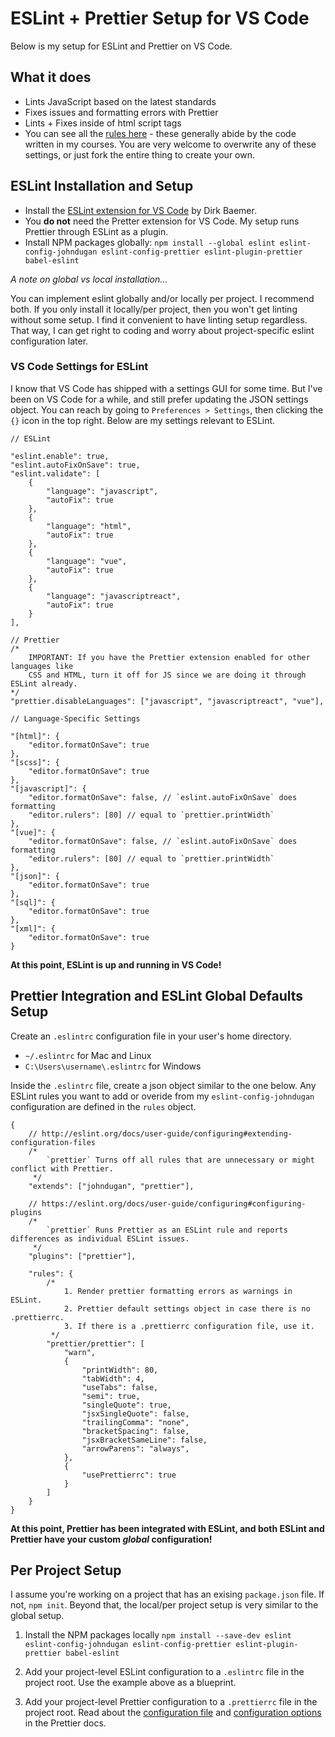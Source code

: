 # ESLint + Prettier Setup for VS Code

Below is my setup for ESLint and Prettier on VS Code.

## What it does

* Lints JavaScript based on the latest standards
* Fixes issues and formatting errors with Prettier
* Lints + Fixes inside of html script tags
* You can see all the [rules here](https://github.com/johndugan/eslint-config/blob/master/.eslintrc.js) - these generally abide by the code written in my courses. You are very welcome to overwrite any of these settings, or just fork the entire thing to create your own.

## ESLint Installation and Setup

* Install the [ESLint extension for VS Code](https://marketplace.visualstudio.com/items?itemName=dbaeumer.vscode-eslint) by Dirk Baemer.
* You **do not** need the Pretter extension for VS Code. My setup runs Prettier through ESLint as a plugin.
* Install NPM packages globally: `npm install --global eslint eslint-config-johndugan eslint-config-prettier eslint-plugin-prettier babel-eslint`

_A note on global vs local installation..._

You can implement eslint globally and/or locally per project. I recommend both. If you only install it locally/per project, then you won't get linting without some setup. I find it convenient to have linting setup regardless. That way, I can get right to coding and worry about project-specific eslint configuration later.

### VS Code Settings for ESLint

I know that VS Code has shipped with a settings GUI for some time. But I've been on VS Code for a while, and still prefer updating the JSON settings object. You can reach by going to `Preferences > Settings`, then clicking the `{}` icon in the top right. Below are my settings relevant to ESLint.

```
// ESLint

"eslint.enable": true,
"eslint.autoFixOnSave": true,
"eslint.validate": [
    {
        "language": "javascript",
        "autoFix": true
    },
    {
        "language": "html",
        "autoFix": true
    },
    {
        "language": "vue",
        "autoFix": true
    },
    {
        "language": "javascriptreact",
        "autoFix": true
    }
],

// Prettier
/*
    IMPORTANT: If you have the Prettier extension enabled for other languages like
    CSS and HTML, turn it off for JS since we are doing it through ESLint already.
*/
"prettier.disableLanguages": ["javascript", "javascriptreact", "vue"],

// Language-Specific Settings

"[html]": {
    "editor.formatOnSave": true
},
"[scss]": {
    "editor.formatOnSave": true
},
"[javascript]": {
    "editor.formatOnSave": false, // `eslint.autoFixOnSave` does formatting
    "editor.rulers": [80] // equal to `prettier.printWidth`
},
"[vue]": {
    "editor.formatOnSave": false, // `eslint.autoFixOnSave` does formatting
    "editor.rulers": [80] // equal to `prettier.printWidth`
},
"[json]": {
    "editor.formatOnSave": true
},
"[sql]": {
    "editor.formatOnSave": true
},
"[xml]": {
    "editor.formatOnSave": true
}
```

**At this point, ESLint is up and running in VS Code!**

## Prettier Integration and ESLint Global Defaults Setup

Create an `.eslintrc` configuration file in your user's home directory.

* `~/.eslintrc` for Mac and Linux
* `C:\Users\username\.eslintrc` for Windows

Inside the `.eslintrc` file, create a json object similar to the one below. Any ESLint rules you want to add or overide from my `eslint-config-johndugan` configuration are defined in the `rules` object.

```
{
    // http://eslint.org/docs/user-guide/configuring#extending-configuration-files
    /*
        `prettier` Turns off all rules that are unnecessary or might conflict with Prettier.
     */
    "extends": ["johndugan", "prettier"],

    // https://eslint.org/docs/user-guide/configuring#configuring-plugins
    /*
        `prettier` Runs Prettier as an ESLint rule and reports differences as individual ESLint issues.
     */
    "plugins": ["prettier"],

    "rules": {
        /*
            1. Render prettier formatting errors as warnings in ESLint.
            2. Prettier default settings object in case there is no .prettierrc.
            3. If there is a .prettierrc configuration file, use it.
         */
        "prettier/prettier": [
            "warn",
            {
                "printWidth": 80,
                "tabWidth": 4,
                "useTabs": false,
                "semi": true,
                "singleQuote": true,
                "jsxSingleQuote": false,
                "trailingComma": "none",
                "bracketSpacing": false,
                "jsxBracketSameLine": false,
                "arrowParens": "always",
            },
            {
                "usePrettierrc": true
            }
        ]
    }
}
```

**At this point, Prettier has been integrated with ESLint, and both ESLint and Prettier have your custom _global_ configuration!**

## Per Project Setup

I assume you're working on a project that has an exising `package.json` file. If not, `npm init`. Beyond that, the local/per project setup is very similar to the global setup.

1. Install the NPM packages locally `npm install --save-dev eslint eslint-config-johndugan eslint-config-prettier eslint-plugin-prettier babel-eslint`

2. Add your project-level ESLint configuration to a `.eslintrc` file in the project root. Use the example above as a blueprint.

3. Add your project-level Prettier configuration to a `.prettierrc` file in the project root. Read about the [configuration file](https://prettier.io/docs/en/configuration.html) and [configuration options](https://prettier.io/docs/en/options.html) in the Prettier docs.
